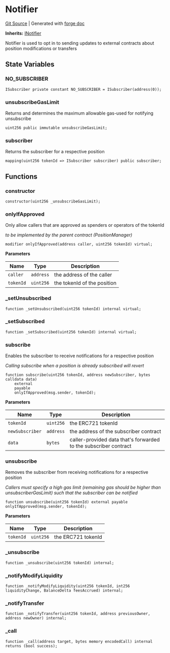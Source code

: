 # Notifier
[Git Source](https://github.com/Uniswap/docs/blob/47e3c30ae8a0d7c086bf3e41bd0e7e3a854e280b/src/base/Notifier.sol)
| Generated with [forge doc](https://book.getfoundry.sh/reference/forge/forge-doc)

**Inherits:**
[INotifier](contracts/v4/reference/periphery/interfaces/INotifier.md)

Notifier is used to opt in to sending updates to external contracts about position modifications or transfers


## State Variables
### NO_SUBSCRIBER

```solidity
ISubscriber private constant NO_SUBSCRIBER = ISubscriber(address(0));
```


### unsubscribeGasLimit
Returns and determines the maximum allowable gas-used for notifying unsubscribe


```solidity
uint256 public immutable unsubscribeGasLimit;
```


### subscriber
Returns the subscriber for a respective position


```solidity
mapping(uint256 tokenId => ISubscriber subscriber) public subscriber;
```


## Functions
### constructor


```solidity
constructor(uint256 _unsubscribeGasLimit);
```

### onlyIfApproved

Only allow callers that are approved as spenders or operators of the tokenId

*to be implemented by the parent contract (PositionManager)*


```solidity
modifier onlyIfApproved(address caller, uint256 tokenId) virtual;
```
**Parameters**

|Name|Type|Description|
|----|----|-----------|
|`caller`|`address`|the address of the caller|
|`tokenId`|`uint256`|the tokenId of the position|


### _setUnsubscribed


```solidity
function _setUnsubscribed(uint256 tokenId) internal virtual;
```

### _setSubscribed


```solidity
function _setSubscribed(uint256 tokenId) internal virtual;
```

### subscribe

Enables the subscriber to receive notifications for a respective position

*Calling subscribe when a position is already subscribed will revert*


```solidity
function subscribe(uint256 tokenId, address newSubscriber, bytes calldata data)
    external
    payable
    onlyIfApproved(msg.sender, tokenId);
```
**Parameters**

|Name|Type|Description|
|----|----|-----------|
|`tokenId`|`uint256`|the ERC721 tokenId|
|`newSubscriber`|`address`|the address of the subscriber contract|
|`data`|`bytes`|caller-provided data that's forwarded to the subscriber contract|


### unsubscribe

Removes the subscriber from receiving notifications for a respective position

*Callers must specify a high gas limit (remaining gas should be higher than unsubscriberGasLimit) such that the subscriber can be notified*


```solidity
function unsubscribe(uint256 tokenId) external payable onlyIfApproved(msg.sender, tokenId);
```
**Parameters**

|Name|Type|Description|
|----|----|-----------|
|`tokenId`|`uint256`|the ERC721 tokenId|


### _unsubscribe


```solidity
function _unsubscribe(uint256 tokenId) internal;
```

### _notifyModifyLiquidity


```solidity
function _notifyModifyLiquidity(uint256 tokenId, int256 liquidityChange, BalanceDelta feesAccrued) internal;
```

### _notifyTransfer


```solidity
function _notifyTransfer(uint256 tokenId, address previousOwner, address newOwner) internal;
```

### _call


```solidity
function _call(address target, bytes memory encodedCall) internal returns (bool success);
```

